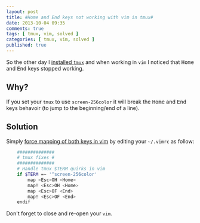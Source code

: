 ```yaml
---
layout: post
title: #Home and End keys not working with vim in tmux#
date: 2013-10-04 09:35
comments: true
tags: [ tmux, vim, solved ]
categories: [ tmux, vim, solved ]
published: true
---
```


So the other day I [installed `tmux`](install-and-using-tmux-on-linux-mint-ubuntu) and when working in `vim` I noticed that <kbd>Home</kbd> and <kbd>End</kbd> keys stopped working.
<!--more-->
## Why?
If you set your `tmux` to use `screen-256color` it will break the <kbd>Home</kbd> and <kbd>End</kbd> keys behavoir (to jump to the beginning/end of a line).

## Solution
Simply [force mapping of both keys in vim](http://stackoverflow.com/a/9453541/802365) by editing your `~/.vimrc` as follow:

```bash
    ##############
    # tmux fixes #
    ##############
    # Handle tmux $TERM quirks in vim
    if $TERM =~ '^screen-256color'
        map <Esc>OH <Home>
        map! <Esc>OH <Home>
        map <Esc>OF <End>
        map! <Esc>OF <End>
    endif
```

Don't forget to close and re-open your `vim`.
